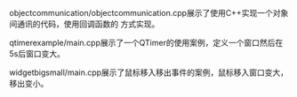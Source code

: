 objectcommunication/objectcommunication.cpp展示了使用C++实现一个对象间通讯的代码，使用回调函数的 方式实现。

qtimerexample/main.cpp展示了一个QTimer的使用案例，定义一个窗口然后在5s后窗口变大。

widgetbigsmall/main.cpp展示了鼠标移入移出事件的案例，鼠标移入窗口变大，移出变小。